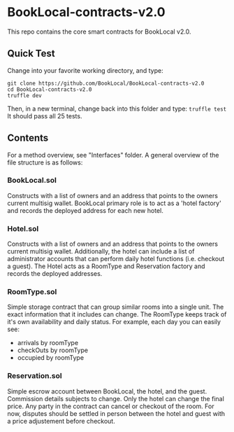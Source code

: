 # BookLocal-contracts-v2.0
This repo contains the core smart contracts for BookLocal v2.0.

## Quick Test
Change into your favorite working directory, and type:
``` 
git clone https://github.com/BookLocal/BookLocal-contracts-v2.0
cd BookLocal-contracts-v2.0
truffle dev
```
Then, in a new terminal, change back into this folder and type:
`truffle test`
It should pass all 25 tests. 

## Contents
For a method overview, see "Interfaces" folder. A general overview of the file structure is as follows:

### BookLocal.sol
Constructs with a list of owners and an address that points to the owners current multisig wallet. BookLocal primary role is to act as a 'hotel factory' and records the deployed address for each new hotel.

### Hotel.sol
Constructs with a list of owners and an address that points to the owners current multisig wallet. Additionally, the hotel can include a list of administrator accounts that can perform daily hotel functions (i.e. checkout a guest). The Hotel acts as a RoomType and Reservation factory and records the deployed addresses. 

### RoomType.sol
Simple storage contract that can group similar rooms into a single unit. The exact information that it includes can change. The RoomType keeps track of it's own availability and daily status. For example, each day you can easily see: 
- arrivals by roomType
- checkOuts by roomType
- occupied by roomType

### Reservation.sol
Simple escrow account between BookLocal, the hotel, and the guest. Commission details subjects to change. Only the hotel can change the final price. Any party in the contract can cancel or checkout of the room. For now, disputes should be settled in person between the hotel and guest with a price adjustement before checkout. 
